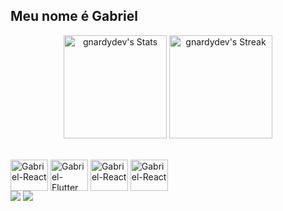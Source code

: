 ## Meu nome é Gabriel

<div class="badges-githubstats">
  <p align="center">
    <img src="https://github-readme-stats.vercel.app/api?username=gnardydev&theme=tokyonight&show_icons=true&hide_border=true&count_private=true" alt="gnardydev's Stats" height="165">
    <img src="https://github-readme-streak-stats.herokuapp.com/?user=gnardydev&theme=tokyonight&hide_border=true" alt="gnardydev's Streak" height="165">
  </p>
</div>
   <div style="display: inline_block"><br>
     <img align="center" alt="Gabriel-React" height="50" width="60" src="https://cdn.jsdelivr.net/gh/devicons/devicon/icons/react/react-original.svg">
     <img align="center" alt="Gabriel-Flutter" height="50" width="60" src="https://cdn.jsdelivr.net/gh/devicons/devicon/icons/flutter/flutter-original.svg">
     <img align="center" alt="Gabriel-React" height="50" width="60" src="https://cdn.jsdelivr.net/gh/devicons/devicon/icons/java/java-plain-wordmark.svg">
     <img align="center" alt="Gabriel-React" height="50" width="60" src="https://cdn.jsdelivr.net/gh/devicons/devicon/icons/javascript/javascript-plain.svg">
   </div>  
   <div>
     <a href = "mailto:gacnardy@gmail.com"><img src="https://img.shields.io/badge/-Gmail-%23333?style=for-the-badge&logo=gmail&logoColor=white" target="_blank"></a>
     <a href="https://www.linkedin.com/in/gabriel-nardy/" target="_blank"><img src="https://img.shields.io/badge/-LinkedIn-%230077B5?style=for-the-badge&logo=linkedin&logoColor=white" target="_blank"></a> 
   </div>


